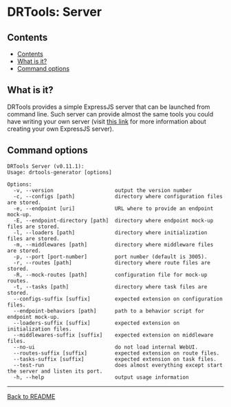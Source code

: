 # DRTools: Server
## Contents
<!-- TOC depthFrom:2 updateOnSave:true -->

- [Contents](#contents)
- [What is it?](#what-is-it)
- [Command options](#command-options)

<!-- /TOC -->

## What is it?
DRTools provides a simple ExpressJS server that can be launched from command line.
Such server can provide almost the same tools you could have writing your own
server (visit [this link](express.md) for more information about creating your own
ExpressJS server).

## Command options
<!-- AUTO:server-options -->
```
DRTools Server (v0.11.1):
Usage: drtools-generator [options]

Options:
  -v, --version                    output the version number
  -c, --configs [path]             directory where configuration files are stored.
  -e, --endpoint [uri]             URL where to provide an endpoint mock-up.
  -E, --endpoint-directory [path]  directory where endpoint mock-up files are stored.
  -l, --loaders [path]             directory where initialization files are stored.
  -m, --middlewares [path]         directory where middleware files are stored.
  -p, --port [port-number]         port number (default is 3005).
  -r, --routes [path]              directory where route files are stored.
  -R, --mock-routes [path]         configuration file for mock-up routes.
  -t, --tasks [path]               directory where task files are stored.
  --configs-suffix [suffix]        expected extension on configuration files.
  --endpoint-behaviors [path]      path to a behavior script for endpoint mock-up.
  --loaders-suffix [suffix]        expected extension on initialization files.
  --middlewares-suffix [suffix]    expected extension on middleware files.
  --no-ui                          do not load internal WebUI.
  --routes-suffix [suffix]         expected extension on route files.
  --tasks-suffix [suffix]          expected extension on task files.
  --test-run                       does almost everything except start the server and listen its port.
  -h, --help                       output usage information

```
<!-- /AUTO -->

----
[Back to README](../README.md)
